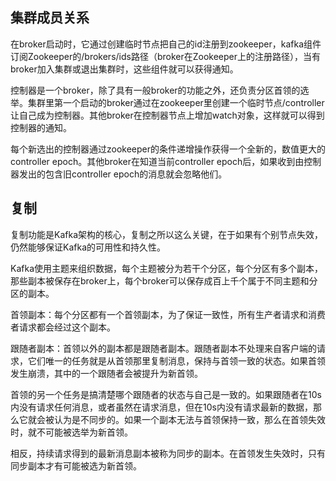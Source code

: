 ## 集群成员关系
在broker启动时，它通过创建临时节点把自己的id注册到zookeeper，kafka组件订阅Zookeeper的/brokers/ids路径（broker在Zookeeper上的注册路径），当有broker加入集群或退出集群时，这些组件就可以获得通知。

控制器是一个broker，除了具有一般broker的功能之外，还负责分区首领的选举。集群里第一个启动的broker通过在zookeeper里创建一个临时节点/controller让自己成为控制器。其他broker在控制器节点上增加watch对象，这样就可以得到控制器的通知。

每个新选出的控制器通过zookeeper的条件递增操作获得一个全新的，数值更大的controller epoch。其他broker在知道当前controller epoch后，如果收到由控制器发出的包含旧controller epoch的消息就会忽略他们。

## 复制
复制功能是Kafka架构的核心，复制之所以这么关键，在于如果有个别节点失效，仍然能够保证Kafka的可用性和持久性。

Kafka使用主题来组织数据，每个主题被分为若干个分区，每个分区有多个副本，那些副本被保存在broker上，每个broker可以保存成百上千个属于不同主题和分区的副本。

首领副本：每个分区都有一个首领副本，为了保证一致性，所有生产者请求和消费者请求都会经过这个副本。

跟随者副本：首领以外的副本都是跟随者副本。跟随者副本不处理来自客户端的请求，它们唯一的任务就是从首领那里复制消息，保持与首领一致的状态。如果首领发生崩溃，其中的一个跟随者会被提升为新首领。

首领的另一个任务是搞清楚哪个跟随者的状态与自己是一致的。如果跟随者在10s内没有请求任何消息，或者虽然在请求消息，但在10s内没有请求最新的数据，那么它就会被认为是不同步的。如果一个副本无法与首领保持一致，那么在首领失效时，就不可能被选举为新首领。

相反，持续请求得到的最新消息副本被称为同步的副本。在首领发生失效时，只有同步副本才有可能被选为新首领。


